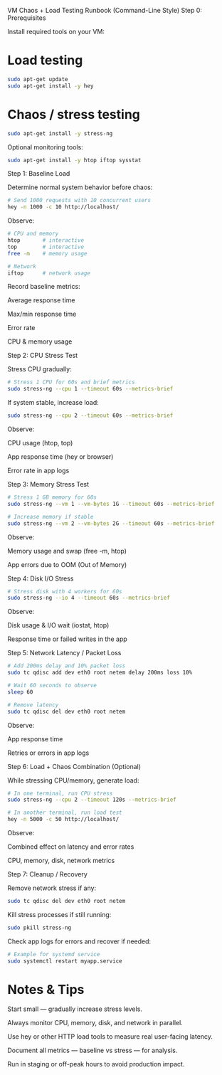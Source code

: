 VM Chaos + Load Testing Runbook (Command-Line Style)
Step 0: Prerequisites

Install required tools on your VM:

# Load testing
```bash
sudo apt-get update
sudo apt-get install -y hey
```

# Chaos / stress testing
```bash
sudo apt-get install -y stress-ng
```

Optional monitoring tools:

```bash
sudo apt-get install -y htop iftop sysstat
```

Step 1: Baseline Load

Determine normal system behavior before chaos:
```bash
# Send 1000 requests with 10 concurrent users
hey -n 1000 -c 10 http://localhost/
```

Observe:
```bash
# CPU and memory
htop       # interactive
top        # interactive
free -m    # memory usage

# Network
iftop      # network usage
```

Record baseline metrics:

Average response time

Max/min response time

Error rate

CPU & memory usage

Step 2: CPU Stress Test

Stress CPU gradually:

```bash
# Stress 1 CPU for 60s and brief metrics
sudo stress-ng --cpu 1 --timeout 60s --metrics-brief
```

If system stable, increase load:
```bash
sudo stress-ng --cpu 2 --timeout 60s --metrics-brief
```

Observe:

CPU usage (htop, top)

App response time (hey or browser)

Error rate in app logs

Step 3: Memory Stress Test
```bash
# Stress 1 GB memory for 60s
sudo stress-ng --vm 1 --vm-bytes 1G --timeout 60s --metrics-brief

# Increase memory if stable
sudo stress-ng --vm 2 --vm-bytes 2G --timeout 60s --metrics-brief
```

Observe:

Memory usage and swap (free -m, htop)

App errors due to OOM (Out of Memory)

Step 4: Disk I/O Stress
```bash
# Stress disk with 4 workers for 60s
sudo stress-ng --io 4 --timeout 60s --metrics-brief
```

Observe:

Disk usage & I/O wait (iostat, htop)

Response time or failed writes in the app

Step 5: Network Latency / Packet Loss
```bash
# Add 200ms delay and 10% packet loss
sudo tc qdisc add dev eth0 root netem delay 200ms loss 10%

# Wait 60 seconds to observe
sleep 60

# Remove latency
sudo tc qdisc del dev eth0 root netem
```

Observe:

App response time

Retries or errors in app logs

Step 6: Load + Chaos Combination (Optional)

While stressing CPU/memory, generate load:

```bash
# In one terminal, run CPU stress
sudo stress-ng --cpu 2 --timeout 120s --metrics-brief

# In another terminal, run load test
hey -n 5000 -c 50 http://localhost/
```

Observe:

Combined effect on latency and error rates

CPU, memory, disk, network metrics

Step 7: Cleanup / Recovery

Remove network stress if any:
```bash
sudo tc qdisc del dev eth0 root netem
```

Kill stress processes if still running:
```bash
sudo pkill stress-ng
```

Check app logs for errors and recover if needed:
```bash
# Example for systemd service
sudo systemctl restart myapp.service
```

# Notes & Tips

Start small — gradually increase stress levels.

Always monitor CPU, memory, disk, and network in parallel.

Use hey or other HTTP load tools to measure real user-facing latency.

Document all metrics — baseline vs stress — for analysis.

Run in staging or off-peak hours to avoid production impact.
